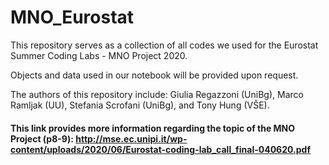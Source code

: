 # MNO_Eurostat

This repository serves as a collection of all codes we used for the Eurostat Summer Coding Labs - MNO Project 2020. 

Objects and data used in our notebook will be provided upon request.

The authors of this repository include: Giulia Regazzoni (UniBg), Marco Ramljak (UU), Stefania Scrofani (UniBg), and Tony Hung (VŠE).

#### This link provides more information regarding the topic of the MNO Project (p8-9): http://mse.ec.unipi.it/wp-content/uploads/2020/06/Eurostat-coding-lab_call_final-040620.pdf 
